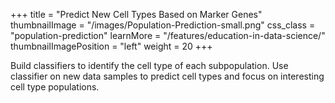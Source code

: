 +++
title = "Predict New Cell Types Based on Marker Genes"
thumbnailImage = "/images/Population-Prediction-small.png"
css_class = "population-prediction"
learnMore = "/features/education-in-data-science/"
thumbnailImagePosition = "left"
weight = 20
+++

Build classifiers to identify the cell type of each subpopulation. Use classifier on new data samples to predict cell types and focus on interesting cell type populations.




